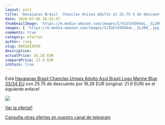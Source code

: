 ```yaml
---
layout: post
title: 'Havaianas Brasil  Chanclas Unisex Adulto al 25.75 % de descuento'
date: 2020-07-06 16:51:47
thumbnailImage: 'https://m.media-amazon.com/images/I/41blkVDk0aL._SL200_.jpg'
images: [ 'https://m.media-amazon.com/images/I/41blkVDk0aL._SL200_.jpg' ]
comments: true
category: ofertas
author: ring
slug: B001OI3M3O
description:
actualPrice: 16.26 EUR
comparePrice: 21.9 EUR
inStock: true
---
```


Está [Havaianas Brasil  Chanclas Unisex Adulto  Azul  Brasil Logo Marine Blue   33/34 EU](https://www.amazon.com/dp/B001OI3M3O/?tag=redken08-20) con 25.75 de descuento por 16.26 EUR (original: 21.9 EUR) en el siguiente enlace!

[![](https://m.media-amazon.com/images/I/41blkVDk0aL._SL200_.jpg)](https://www.amazon.com/dp/B001OI3M3O/?tag=redken08-20)

[Ver la oferta!!](https://www.amazon.com/dp/B001OI3M3O/?tag=redken08-20)

[Consulta otras ofertas en nuestro canal de telegram](https://t.me/s/ofertas25)

